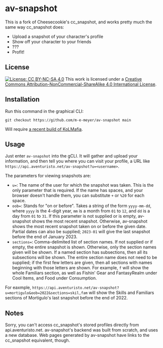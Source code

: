 # av-snapshot
This is a fork of Cheesecookie's cc_snapshot, and works pretty much the same way 
cc_snapshot does:
* Upload a snapshot of your character's profile
* Show off your character to your friends
* ???
* Profit!

## License
[![License: CC BY-NC-SA 4.0](https://licensebuttons.net/l/by-nc-sa/4.0/80x15.png)](https://creativecommons.org/licenses/by-nc-sa/4.0/)
This work is licensed under a [Creative Commons Attribution-NonCommercial-ShareAlike 4.0 International License](http://creativecommons.org/licenses/by-nc-sa/4.0/).

## Installation

Run this command in the graphical CLI:
```
git checkout https://github.com/m-e-meyer/av-snapshot main
```
Will require [a recent build of KoLMafia](http://builds.kolmafia.us/job/Kolmafia/lastSuccessfulBuild/).

## Usage

Just enter `av-snapshot` into the gCLI.  It will gather and upload your information, and then tell you where you can visit your profile, a URL like `https://api.aventuristo.net/av-snapshot?u=<username>`.

The parameters for viewing snapshots are:
* `u=`: The name of the user for which the snapshot was taken.  This is the only parameter that is required.  If the name has spaces, and your browser doesn't handle them, you can substitute `+` or `%20` for each space.
* `oob=`: Stands for "on or before".  Takes a string of the form `yyyy-mm-dd`, where `yyyy` is the 4-digit year, `mm` is a month from `01` to `12`, and `dd` is a day from `01` to `31`.  If this parameter is not supplied or is empty, av-snapshot shows the most recent snapshot.  Otherwise, av-snapshot shows the most recent snapshot taken on or before the given date.  Partial dates can also be supplied; `2023-01` will give the last snapshot before the end of January 2023.
* `sections=`: Comma-delimited list of section names.  If not supplied or if empty, the entire snapshot is shown.  Otherwise, only the section names given will be shown.  If a named section has subsections, then all its subsections will be shown.  The entire section name does not need to be supplied; if the first few letters are given, then all sections with names beginning with those letters are shown.  For example, `f` will show the whole Familiars section, as well as Fishin' Gear and FantasyRealm under Cool Items, and Food under Consumption.

For eaxmple, `https://api.aventuristo.net/av-snapshot?u=mortigulo&oob=2022&sections=skil,fam` will show the Skills and Familiars sections of Mortigulo's last snapshot before the end of 2022.

## Notes
Sorry, you can't access cc_snapshot's stored profiles directly from api.aventuristo.net.  av-snapshot's backend was built from scratch, and uses a new database.  Web pages generated by av-snapshot have links to the cc_snapshot equivalent, though.
